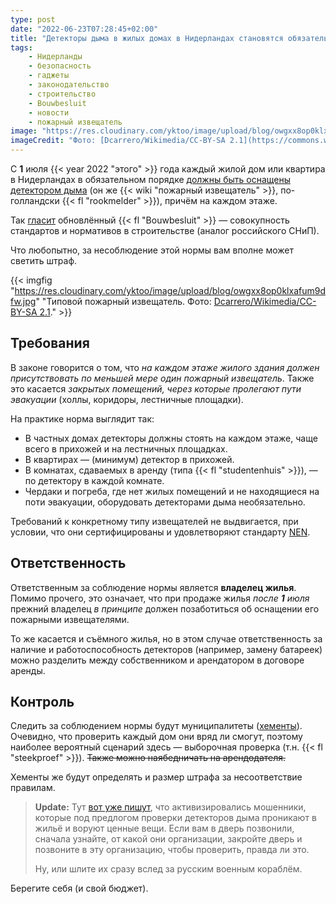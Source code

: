 ```yaml
---
type: post
date: "2022-06-23T07:28:45+02:00"
title: "Детекторы дыма в жилых домах в Нидерландах становятся обязательными"
tags:
    - Нидерланды
    - безопасность
    - гаджеты
    - законодательство
    - строительство
    - Bouwbesluit
    - новости
    - пожарный извещатель
image: "https://res.cloudinary.com/yktoo/image/upload/blog/owgxx8op0klxafum9dfw.jpg"
imageCredit: "Фото: [Dcarrero/Wikimedia/CC-BY-SA 2.1](https://commons.wikimedia.org/wiki/File:Smoke_detector_01.jpg)."
---
```


С **1** июля {{< year 2022 "этого" >}} года каждый жилой дом или квартира в Нидерландах в обязательном порядке [должны быть оснащены детектором дыма](https://yktoo.me/vYKGch) (он же {{< wiki "пожарный извещатель" >}}, по-голландски {{< fl "rookmelder" >}}), причём на каждом этаже.

Так [гласит](https://yktoo.me/SHHPXN) обновлённый {{< fl "Bouwbesluit" >}} — совокупность стандартов и нормативов в строительстве (аналог российского СНиП).

Что любопытно, за несоблюдение этой нормы вам вполне может светить штраф.

<!--more-->

{{< imgfig "https://res.cloudinary.com/yktoo/image/upload/blog/owgxx8op0klxafum9dfw.jpg" "Типовой пожарный извещатель. Фото: [Dcarrero/Wikimedia/CC-BY-SA 2.1](https://commons.wikimedia.org/wiki/File:Smoke_detector_01.jpg)." >}}

## Требования

В законе говорится о том, что *на каждом этаже жилого здания должен присутствовать по меньшей мере один пожарный извещатель*. Также это касается *закрытых помещений, через которые пролегают пути эвакуации* (холлы, коридоры, лестничные площадки).

На практике норма выглядит так:

* В частных домах детекторы должны стоять на каждом этаже, чаще всего в прихожей и на лестничных площадках.
* В квартирах — (минимум) детектор в прихожей.
* В комнатах, сдаваемых в аренду (типа {{< fl "studentenhuis" >}}), — по детектору в каждой комнате.
* Чердаки и погреба, где нет жилых помещений и не находящиеся на поти эвакуации, оборудовать детекторами дыма необязательно.

Требований к конкретному типу извещателей не выдвигается, при условии, что они сертифицированы и удовлетворяют стандарту [NEN](https://yktoo.me/SHHPXN).

## Ответственность

Ответственным за соблюдение нормы является **владелец жилья**. Помимо прочего, это означает, что при продаже жилья *после **1** июля* прежний владелец *в принципе* должен позаботиться об оснащении его пожарными извещателями.

То же касается и съёмного жилья, но в этом случае ответственность за наличие и работоспособность детекторов (например, замену батареек) можно разделить между собственником и арендатором в договоре аренды.

## Контроль

Следить за соблюдением нормы будут муниципалитеты ([хементы](/glossary/gemeente)). Очевидно, что проверить каждый дом они вряд ли смогут, поэтому наиболее вероятный сценарий здесь — выборочная проверка (т.н. {{< fl "steekproef" >}}). ~~Также можно наябедничать на арендодателя.~~

Хементы же будут определять и размер штрафа за несоответствие правилам.

> **Update:** Тут [вот уже пишут](https://yktoo.me/WW4bNy), что активизировались мошенники, которые под предлогом проверки детекторов дыма проникают в жильё и воруют ценные вещи. Если вам в дверь позвонили, сначала узнайте, от какой они организации, закройте дверь и позвоните в эту организацию, чтобы проверить, правда ли это.
>
> Ну, или шлите их сразу вслед за русским военным кораблём.

Берегите себя (и свой бюджет).
